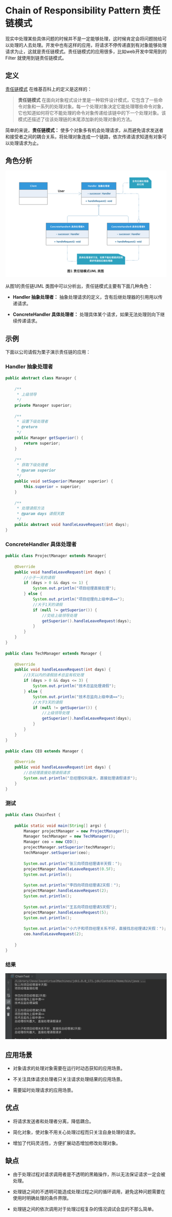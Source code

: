 # Chain of Responsibility Pattern 责任链模式

现实中处理某些具体问题的时候并不是一定能够处理，这时候肯定会将问题抛给可以处理的人去处理。开发中也有这样的应用，将请求不停传递直到有对象能够处理请求为止，这就是责任链模式。责任链模式的应用很多，比如web开发中常用到的Filter 就使用到链责任链模式。

## 定义

[责任链模式](https://zh.wikipedia.org/wiki/%E8%B4%A3%E4%BB%BB%E9%93%BE%E6%A8%A1%E5%BC%8F) 在维基百科上的定义是这样的：

> **责任链模式** 在面向对象程式设计里是一种软件设计模式，它包含了一些命令对象和一系列的处理对象。每一个处理对象决定它能处理哪些命令对象，它也知道如何将它不能处理的命令对象传递给该链中的下一个处理对象。该模式还描述了往该处理链的末尾添加新的处理对象的方法。

简单的来说，**责任链模式：** 使多个对象多有机会处理请求，从而避免请求发送者和接受者之间的耦合关系，将处理对象连成一个链路，依次传递请求知道有对象可以处理请求为止。

## 角色分析

![责任链UML 类图](../../static/responsibilitychain.png)

从图1的责任链UML 类图中可以分析出，责任链模式主要有下面几种角色：

+ **Handler 抽象处理者：** 抽象处理请求的定义，含有后继处理器的引用用以传递请求。

+ **ConcreteHandler 具体处理者：** 处理具体某个请求，如果无法处理则向下继续传递请求。

## 示例

下面以公司请假为栗子演示责任链的应用：

### Handler 抽象处理者

```java
public abstract class Manager {

    /**
     * 上级领导
     */
    private Manager superior;

    /**
     * 设置下级处理者
     * @return
     */
    public Manager getSuperior() {
        return superior;
    }

    /**
     * 获取下级处理者
     * @param superior
     */
    public void setSuperior(Manager superior) {
        this.superior = superior;
    }

    /**
     * 处理请假方法
     * @param days 请假天数
     */
    public abstract void handleLeaveRequest(int days);
}
```

### ConcreteHandler 具体处理者

```java
public class ProjectManager extends Manager{

    @Override
    public void handleLeaveRequest(int days) {
        //小于一天的请假
        if (days > 0 && days <= 1) {
            System.out.println("项目经理直接处理");
        } else {
            System.out.println("项目经理向上级申请==");
            //大于1天的请假
            if (null != getSuperior()) {
                //交给上级领导处理
                getSuperior().handleLeaveRequest(days);
            }
        }
    }
}

public class TechManager extends Manager {

    @Override
    public void handleLeaveRequest(int days) {
        //3天以内的请假技术总监有权处理
        if (days > 0 && days <= 3) {
            System.out.println("技术总监处理请假");
        } else {
            System.out.println("技术总监向上级申请==");
            //大于3天的请假
            if (null != getSuperior()) {
                //上级领导处理
                getSuperior().handleLeaveRequest(days);
            }
        }
    }
}

public class CEO extends Manager {

    @Override
    public void handleLeaveRequest(int days) {
        //总经理直接处理请假请求
        System.out.println("总经理权利最大，直接处理请假请求");
    }
}

```

### 测试

```java
public class ChainTest {

    public static void main(String[] args) {
        Manager projectManager = new ProjectManager();
        Manager techManager = new TechManager();
        Manager ceo = new CEO();
        projectManager.setSuperior(techManager);
        techManager.setSuperior(ceo);

        System.out.println("张三向项目经理请半天假：");
        projectManager.handleLeaveRequest(0.5F);
        System.out.println();

        System.out.println("李四向项目经理请2天假：");
        projectManager.handleLeaveRequest(2);
        System.out.println();

        System.out.println("王五向项目经理请5天假");
        projectManager.handleLeaveRequest(5);
        System.out.println();

        System.out.println("小六子和项目经理关系不好，直接找总经理请2天假：");
        ceo.handleLeaveRequest(2);

    }
}
```

### 结果

![责任链模式示例结果](../../static/responsibilitychain-result.png)

## 应用场景

+ 对象请求的处理对象需要在运行时动态获知的应用场景。

+ 不关注具体请求处理者只关注请求处理结果的应用场景。

+ 需要延时处理请求的应用场景。

## 优点

+ 将请求发送者和处理者分离，降低耦合。

+ 简化对象，使对象不用关心处理过程而只关注自身处理的请求。

+ 增加了代码灵活性，方便扩展动态增加修改处理对象。

## 缺点

+ 由于处理过程对请求调用者是不透明的黑箱操作，所以无法保证请求一定会被处理。

+ 处理链之间的不透明可能造成处理过程之间的循环调用，避免这种问题需要在使用时明确处理的条件界限。

+ 处理链之间的依次调用对于处理过程复杂的情况调试会显的不那么简单。
